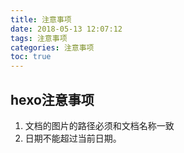 ```yaml
---
title: 注意事项
date: 2018-05-13 12:07:12
tags: 注意事项
categories: 注意事项
toc: true
---
```


## hexo注意事项

1. 文档的图片的路径必须和文档名称一致
2. 日期不能超过当前日期。

